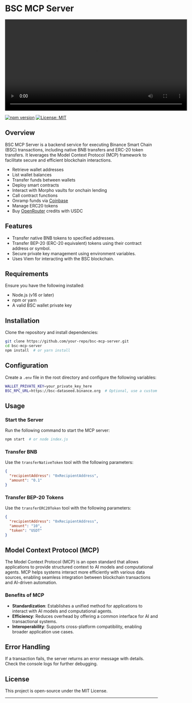 
# BSC MCP Server

<video controls width="600">
  <source src="sources/BUSD_TRANSFER_MCP.mp4" type="video/mp4">
</video>

[![npm version](https://img.shields.io/npm/v/base-mcp.svg)](https://www.npmjs.com/package/base-mcp)
[![License: MIT](https://img.shields.io/badge/License-MIT-yellow.svg)](https://opensource.org/licenses/MIT)

## Overview
BSC MCP Server is a backend service for executing Binance Smart Chain (BSC) transactions, including native BNB transfers and ERC-20 token transfers. It leverages the Model Context Protocol (MCP) framework to facilitate secure and efficient blockchain interactions.

- Retrieve wallet addresses
- List wallet balances
- Transfer funds between wallets
- Deploy smart contracts 
- Interact with Morpho vaults for onchain lending
- Call contract functions 
- Onramp funds via [Coinbase](https://www.coinbase.com/developer-platform/products/onramp)
- Manage ERC20 tokens
- Buy [OpenRouter](http://openrouter.ai/) credits with USDC

## Features
- Transfer native BNB tokens to specified addresses.
- Transfer BEP-20 (ERC-20 equivalent) tokens using their contract address or symbol.
- Secure private key management using environment variables.
- Uses Viem for interacting with the BSC blockchain.

## Requirements
Ensure you have the following installed:
- Node.js (v16 or later)
- npm or yarn
- A valid BSC wallet private key

## Installation
Clone the repository and install dependencies:
```sh
git clone https://github.com/your-repo/bsc-mcp-server.git
cd bsc-mcp-server
npm install  # or yarn install
```

## Configuration
Create a `.env` file in the root directory and configure the following variables:
```sh
WALLET_PRIVATE_KEY=your_private_key_here
BSC_RPC_URL=https://bsc-dataseed.binance.org  # Optional, use a custom RPC URL if needed
```

## Usage
### Start the Server
Run the following command to start the MCP server:
```sh
npm start  # or node index.js
```

### Transfer BNB
Use the `transferNativeToken` tool with the following parameters:
```json
{
  "recipientAddress": "0xRecipientAddress",
  "amount": "0.1"
}
```

### Transfer BEP-20 Tokens
Use the `transferERC20Token` tool with the following parameters:
```json
{
  "recipientAddress": "0xRecipientAddress",
  "amount": "10",
  "token": "USDT"
}
```

## Model Context Protocol (MCP)
The Model Context Protocol (MCP) is an open standard that allows applications to provide structured context to AI models and computational agents. MCP helps systems interact more efficiently with various data sources, enabling seamless integration between blockchain transactions and AI-driven automation.

### Benefits of MCP
- **Standardization**: Establishes a unified method for applications to interact with AI models and computational agents.
- **Efficiency**: Reduces overhead by offering a common interface for AI and transactional systems.
- **Interoperability**: Supports cross-platform compatibility, enabling broader application use cases.

## Error Handling
If a transaction fails, the server returns an error message with details. Check the console logs for further debugging.

## License
This project is open-source under the MIT License.

---

